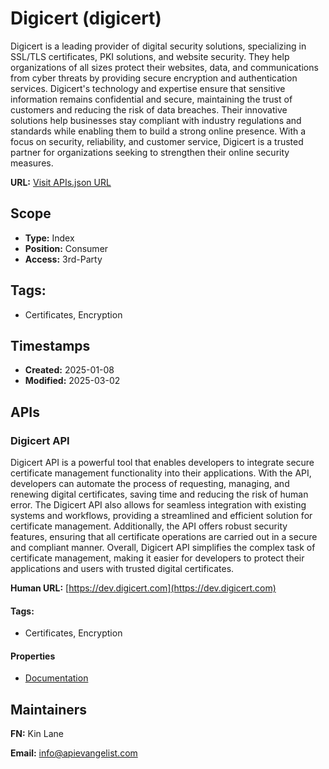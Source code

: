 # Digicert (digicert)
Digicert is a leading provider of digital security solutions, specializing in SSL/TLS certificates, PKI solutions, and website security. They help organizations of all sizes protect their websites, data, and communications from cyber threats by providing secure encryption and authentication services. Digicert's technology and expertise ensure that sensitive information remains confidential and secure, maintaining the trust of customers and reducing the risk of data breaches. Their innovative solutions help businesses stay compliant with industry regulations and standards while enabling them to build a strong online presence. With a focus on security, reliability, and customer service, Digicert is a trusted partner for organizations seeking to strengthen their online security measures.

**URL:** [Visit APIs.json URL](https://raw.githubusercontent.com/api-evangelist/digicert/refs/heads/main/apis.yml)

## Scope

- **Type:** Index 
- **Position:** Consumer 
- **Access:** 3rd-Party 

## Tags:

 - Certificates, Encryption

## Timestamps

- **Created:** 2025-01-08 
- **Modified:** 2025-03-02 

## APIs

### Digicert API
Digicert API is a powerful tool that enables developers to integrate secure certificate management functionality into their applications. With the API, developers can automate the process of requesting, managing, and renewing digital certificates, saving time and reducing the risk of human error. The Digicert API also allows for seamless integration with existing systems and workflows, providing a streamlined and efficient solution for certificate management. Additionally, the API offers robust security features, ensuring that all certificate operations are carried out in a secure and compliant manner. Overall, Digicert API simplifies the complex task of certificate management, making it easier for developers to protect their applications and users with trusted digital certificates.

**Human URL:** [https://dev.digicert.com](https://dev.digicert.com)


#### Tags:

 - Certificates, Encryption

#### Properties

- [Documentation](https://dev.digicert.com)

## Maintainers

**FN:** Kin Lane

**Email:** info@apievangelist.com

